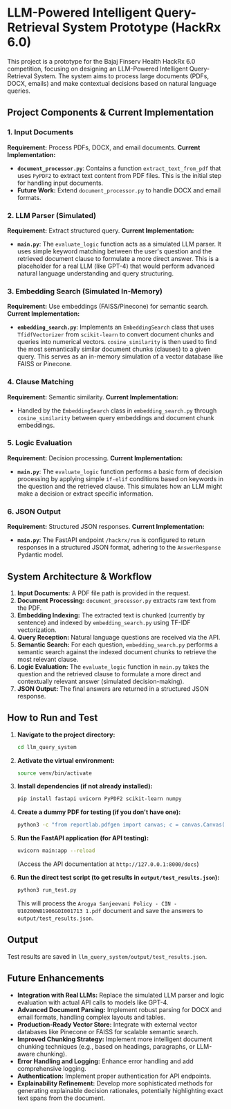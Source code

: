 # LLM-Powered Intelligent Query-Retrieval System Prototype (HackRx 6.0)

This project is a prototype for the Bajaj Finserv Health HackRx 6.0 competition, focusing on designing an LLM-Powered Intelligent Query-Retrieval System. The system aims to process large documents (PDFs, DOCX, emails) and make contextual decisions based on natural language queries.

## Project Components & Current Implementation

### 1. Input Documents
**Requirement:** Process PDFs, DOCX, and email documents.
**Current Implementation:**
- **`document_processor.py`**: Contains a function `extract_text_from_pdf` that uses `PyPDF2` to extract text content from PDF files. This is the initial step for handling input documents.
- **Future Work:** Extend `document_processor.py` to handle DOCX and email formats.

### 2. LLM Parser (Simulated)
**Requirement:** Extract structured query.
**Current Implementation:**
- **`main.py`**: The `evaluate_logic` function acts as a simulated LLM parser. It uses simple keyword matching between the user's question and the retrieved document clause to formulate a more direct answer. This is a placeholder for a real LLM (like GPT-4) that would perform advanced natural language understanding and query structuring.

### 3. Embedding Search (Simulated In-Memory)
**Requirement:** Use embeddings (FAISS/Pinecone) for semantic search.
**Current Implementation:**
- **`embedding_search.py`**: Implements an `EmbeddingSearch` class that uses `TfidfVectorizer` from `scikit-learn` to convert document chunks and queries into numerical vectors. `cosine_similarity` is then used to find the most semantically similar document chunks (clauses) to a given query. This serves as an in-memory simulation of a vector database like FAISS or Pinecone.

### 4. Clause Matching
**Requirement:** Semantic similarity.
**Current Implementation:**
- Handled by the `EmbeddingSearch` class in `embedding_search.py` through `cosine_similarity` between query embeddings and document chunk embeddings.

### 5. Logic Evaluation
**Requirement:** Decision processing.
**Current Implementation:**
- **`main.py`**: The `evaluate_logic` function performs a basic form of decision processing by applying simple `if-elif` conditions based on keywords in the question and the retrieved clause. This simulates how an LLM might make a decision or extract specific information.

### 6. JSON Output
**Requirement:** Structured JSON responses.
**Current Implementation:**
- **`main.py`**: The FastAPI endpoint `/hackrx/run` is configured to return responses in a structured JSON format, adhering to the `AnswerResponse` Pydantic model.

## System Architecture & Workflow

1.  **Input Documents:** A PDF file path is provided in the request.
2.  **Document Processing:** `document_processor.py` extracts raw text from the PDF.
3.  **Embedding Indexing:** The extracted text is chunked (currently by sentence) and indexed by `embedding_search.py` using TF-IDF vectorization.
4.  **Query Reception:** Natural language questions are received via the API.
5.  **Semantic Search:** For each question, `embedding_search.py` performs a semantic search against the indexed document chunks to retrieve the most relevant clause.
6.  **Logic Evaluation:** The `evaluate_logic` function in `main.py` takes the question and the retrieved clause to formulate a more direct and contextually relevant answer (simulated decision-making).
7.  **JSON Output:** The final answers are returned in a structured JSON response.

## How to Run and Test

1.  **Navigate to the project directory:**
    ```bash
    cd llm_query_system
    ```
2.  **Activate the virtual environment:**
    ```bash
    source venv/bin/activate
    ```
3.  **Install dependencies (if not already installed):**
    ```bash
    pip install fastapi uvicorn PyPDF2 scikit-learn numpy
    ```
4.  **Create a dummy PDF for testing (if you don't have one):**
    ```bash
    python3 -c "from reportlab.pdfgen import canvas; c = canvas.Canvas('sample_policy.pdf'); c.drawString(100, 750, 'This is a sample policy document.'); c.drawString(100, 730, 'It covers basic health insurance terms.'); c.drawString(100, 710, 'The grace period for premium payment is 30 days.'); c.save()"
    ```
5.  **Run the FastAPI application (for API testing):**
    ```bash
    uvicorn main:app --reload
    ```
    (Access the API documentation at `http://127.0.0.1:8000/docs`)

6.  **Run the direct test script (to get results in `output/test_results.json`):**
    ```bash
    python3 run_test.py
    ```
    This will process the `Arogya Sanjeevani Policy - CIN - U10200WB1906GOI001713 1.pdf` document and save the answers to `output/test_results.json`.

## Output

Test results are saved in `llm_query_system/output/test_results.json`.

## Future Enhancements

-   **Integration with Real LLMs:** Replace the simulated LLM parser and logic evaluation with actual API calls to models like GPT-4.
-   **Advanced Document Parsing:** Implement robust parsing for DOCX and email formats, handling complex layouts and tables.
-   **Production-Ready Vector Store:** Integrate with external vector databases like Pinecone or FAISS for scalable semantic search.
-   **Improved Chunking Strategy:** Implement more intelligent document chunking techniques (e.g., based on headings, paragraphs, or LLM-aware chunking).
-   **Error Handling and Logging:** Enhance error handling and add comprehensive logging.
-   **Authentication:** Implement proper authentication for API endpoints.
-   **Explainability Refinement:** Develop more sophisticated methods for generating explainable decision rationales, potentially highlighting exact text spans from the document.

